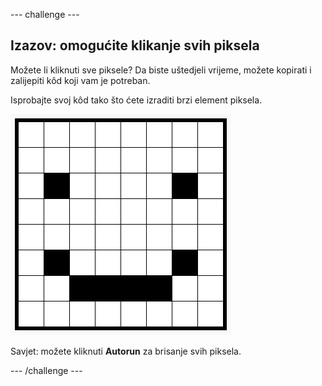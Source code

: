 \--- challenge \---

## Izazov: omogućite klikanje svih piksela

Možete li kliknuti sve piksele? Da biste uštedjeli vrijeme, možete kopirati i zalijepiti kôd koji vam je potreban.

Isprobajte svoj kôd tako što ćete izraditi brzi element piksela.

![screenshot](images/pixel-art-black-example.png)

Savjet: možete kliknuti **Autorun** za brisanje svih piksela.

\--- /challenge \---